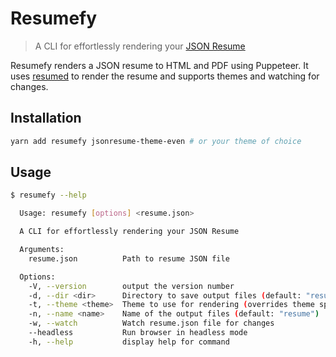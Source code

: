# Resumefy

> A CLI for effortlessly rendering your [JSON Resume](https://jsonresume.org/)

Resumefy renders a JSON resume to HTML and PDF using Puppeteer. It uses [resumed](https://github.com/rbardini/resumed) to render the resume and supports themes and watching for changes.

## Installation

```bash
yarn add resumefy jsonresume-theme-even # or your theme of choice
```

## Usage

```bash
$ resumefy --help

  Usage: resumefy [options] <resume.json>

  A CLI for effortlessly rendering your JSON Resume

  Arguments:
    resume.json          Path to resume JSON file

  Options:
    -V, --version        output the version number
    -d, --dir <dir>      Directory to save output files (default: "result")
    -t, --theme <theme>  Theme to use for rendering (overrides theme specified in resume.json)
    -n, --name <name>    Name of the output files (default: "resume")
    -w, --watch          Watch resume.json file for changes
    --headless           Run browser in headless mode
    -h, --help           display help for command
```
